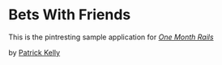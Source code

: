 # Bets With Friends 

This is the pintresting sample application for 
[*One Month Rails*](http://reppro.co)

by [Patrick Kelly](https://www.facebook.com/PatrickK1215)